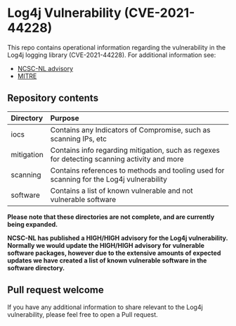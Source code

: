 # Log4j Vulnerability (CVE-2021-44228)

This repo contains operational information regarding the vulnerability in the Log4j logging library (CVE-2021-44228). For additional information see:

* [NCSC-NL advisory](https://www.ncsc.nl/actueel/advisory?id=NCSC-2021-1052)
* [MITRE](https://cve.mitre.org/cgi-bin/cvename.cgi?name=CVE-2021-44228)

## Repository contents

| Directory  | Purpose |
|:-----------|:--------|
| iocs       | Contains any Indicators of Compromise, such as scanning IPs, etc |
| mitigation | Contains info regarding mitigation, such as regexes for detecting scanning activity and more |
| scanning   | Contains references to methods and tooling used for scanning for the Log4j vulnerability |
| software   | Contains a list of known vulnerable and not vulnerable software |

**Please note that these directories are not complete, and are currently being expanded.**

**NCSC-NL has published a HIGH/HIGH advisory for the Log4j vulnerability. Normally we would update the HIGH/HIGH advisory for vulnerable software packages, however due to the extensive amounts of expected updates we have created a list of known vulnerable software in the software directory.**

## Pull request welcome

If you have any additional information to share relevant to the Log4j vulnerability, please feel free to open a Pull request.
